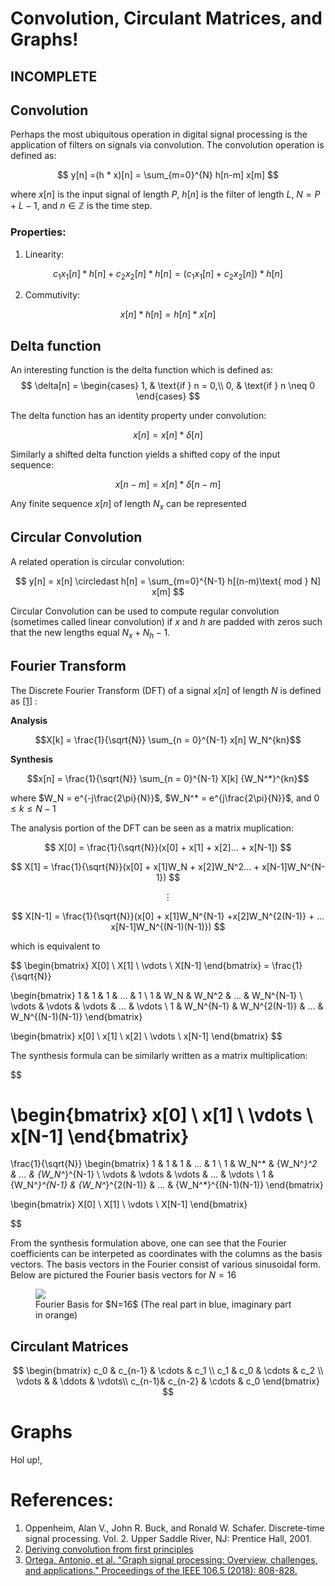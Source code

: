 # Convolution, Circulant Matrices, and Graphs! 

## __INCOMPLETE__


## Convolution

Perhaps the most ubiquitous operation in digital signal processing is the application of filters on signals via convolution. The convolution operation is defined as:

$$ y[n] =(h * x)[n] = \sum_{m=0}^{N} h[n-m] x[m] $$

where $x[n]$ is the input signal of length $P$, $h[n]$ is the filter of length $L$, $N = P + L - 1$, and $n \in \mathbb{Z}$ is the time step.

### Properties:

1. Linearity: 

$$c_1x_1[n] * h[n] + c_2x_2[n] * h[n] = (c_1x_1[n] + c_2x_2[n]) * h[n]$$

2. Commutivity:

$$x[n] * h[n] = h[n] * x[n]$$


## Delta function 

An interesting function is the delta function which is defined as: 
$$
\delta[n] =
    \begin{cases}
            1, &         \text{if } n = 0,\\
            0, &         \text{if } n \neq 0
    \end{cases}
$$

The delta function has an identity property under convolution:

$$ x[n] = x[n] * \delta[n] $$

Similarly a shifted delta function yields a shifted copy of the input sequence:

$$ x[n - m] = x[n] * \delta[n - m] $$

Any finite sequence $x[n]$ of length $N_x$ can be represented

## Circular Convolution

A related operation is circular convolution: 

$$ y[n] = x[n] \circledast h[n] = \sum_{m=0}^{N-1} h[(n-m)\text{ mod } N] x[m] $$

Circular Convolution can be used to compute regular convolution (sometimes called linear convolution) if $x$ and $h$ are padded with zeros such that the new lengths equal $N_x + N_h - 1$. 



## Fourier Transform


The Discrete Fourier Transform (DFT) of a signal $x[n]$ of length $N$ is defined as <a href="#ref_2">[1]</a> :

__Analysis__

$$X[k] = \frac{1}{\sqrt{N}} \sum_{n = 0}^{N-1} x[n] W_N^{kn}$$

__Synthesis__

$$x[n] = \frac{1}{\sqrt{N}} \sum_{n = 0}^{N-1} X[k] {W_N^*}^{kn}$$


where $W_N = e^{-j\frac{2\pi}{N}}$, $W_N^* = e^{j\frac{2\pi}{N}}$, and $0 \le k \le N-1$

The analysis portion of the DFT can be seen as a matrix muplication:


$$ X[0] = \frac{1}{\sqrt{N}}(x[0] + x[1] + x[2]... + x[N-1]) $$

$$ X[1] = \frac{1}{\sqrt{N}}(x[0] + x[1]W_N + x[2]W_N^2... + x[N-1]W_N^{N-1}) $$

$$ \vdots $$

$$ X[N-1] = \frac{1}{\sqrt{N}}(x[0] + x[1]W_N^{N-1} +x[2]W_N^{2(N-1)} + ... x[N-1]W_N^{(N-1)(N-1)}) $$

which is equivalent to 

$$ \begin{bmatrix} X[0] \\ X[1] \\ \vdots \\ X[N-1] \end{bmatrix} = 
\frac{1}{\sqrt{N}} 

\begin{bmatrix} 
1 & 1 & 1 & ... & 1 \\
1 & W_N & W_N^2 & ... & W_N^{N-1} \\
\vdots & \vdots & \vdots & ... & \vdots \\
1 & W_N^{N-1} & W_N^{2(N-1)} & ... & W_N^{(N-1)(N-1)} 
\end{bmatrix}

\begin{bmatrix}
x[0] \\
x[1] \\
x[2] \\
\vdots \\
x[N-1] 
\end{bmatrix}
$$

The synthesis formula can be similarly written as a matrix multiplication:

$$

\begin{bmatrix}
x[0] \\
x[1] \\
\vdots \\
x[N-1] 
\end{bmatrix}
= 
\frac{1}{\sqrt{N}} 
\begin{bmatrix} 
1 & 1 & 1 & ... & 1 \\
1 & W_N^* & {W_N^*}^2 & ... & {W_N^*}^{N-1} \\
\vdots & \vdots & \vdots & ... & \vdots \\
1 & {W_N^*}^{N-1} & {W_N^*}^{2(N-1)} & ... & {W_N^*}^{(N-1)(N-1)} 
\end{bmatrix}

\begin{bmatrix} X[0] \\ X[1] \\ \vdots \\ X[N-1] \end{bmatrix} 

$$

From the synthesis formulation above, one can see that the Fourier coefficients can be interpeted as coordinates with the columns as the basis vectors. The basis vectors in the Fourier consist of various sinusoidal form. Below are pictured the Fourier basis vectors for $N = 16$

<figure>
<img src="{{site.baseurl}}/images/post_im/circulant/basis.png">
  <figcaption>Fourier Basis for $N=16$ (The real part in blue, imaginary part in orange)</figcaption>
</figure>


## Circulant Matrices  

$$
\begin{bmatrix}
 c_0    & c_{n-1} & \cdots  & c_1   \\
 c_1    & c_0     & \cdots  & c_2   \\
 \vdots &         & \ddots & \vdots\\
 c_{n-1}& c_{n-2} & \cdots  & c_0   
\end{bmatrix}
$$

# Graphs 

Hol up!,

# References:

<a id="ref_1"></a>
1. Oppenheim, Alan V., John R. Buck, and Ronald W. Schafer. Discrete-time signal processing. Vol. 2. Upper Saddle River, NJ: Prentice Hall, 2001.
<a id="ref_2"></a>
2. [Deriving convolution from first principles](https://towardsdatascience.com/deriving-convolution-from-first-principles-4ff124888028)
3. [Ortega, Antonio, et al. "Graph signal processing: Overview, challenges, and applications." Proceedings of the IEEE 106.5 (2018): 808-828.](https://arxiv.org/pdf/1712.00468.pdf)